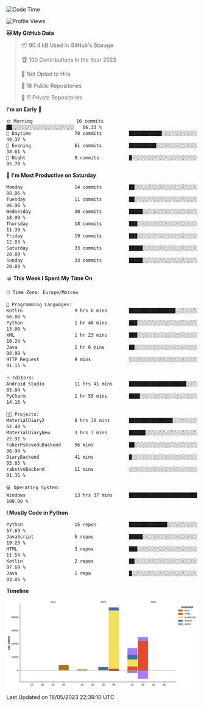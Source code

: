 <!--START_SECTION:waka-->
![Code Time](http://img.shields.io/badge/Code%20Time-97%20hrs%2017%20mins-blue)

![Profile Views](http://img.shields.io/badge/Profile%20Views-0-blue)

**🐱 My GitHub Data** 

> 📦 90.4 kB Used in GitHub's Storage 
 > 
> 🏆 100 Contributions in the Year 2023
 > 
> 🚫 Not Opted to Hire
 > 
> 📜 18 Public Repositories 
 > 
> 🔑 11 Private Repositories 
 > 
**I'm an Early 🐤** 

```text
🌞 Morning                10 commits          ██░░░░░░░░░░░░░░░░░░░░░░░   06.33 % 
🌆 Daytime                78 commits          ████████████░░░░░░░░░░░░░   49.37 % 
🌃 Evening                61 commits          ██████████░░░░░░░░░░░░░░░   38.61 % 
🌙 Night                  9 commits           █░░░░░░░░░░░░░░░░░░░░░░░░   05.70 % 
```
📅 **I'm Most Productive on Saturday** 

```text
Monday                   14 commits          ██░░░░░░░░░░░░░░░░░░░░░░░   08.86 % 
Tuesday                  11 commits          ██░░░░░░░░░░░░░░░░░░░░░░░   06.96 % 
Wednesday                30 commits          █████░░░░░░░░░░░░░░░░░░░░   18.99 % 
Thursday                 18 commits          ███░░░░░░░░░░░░░░░░░░░░░░   11.39 % 
Friday                   19 commits          ███░░░░░░░░░░░░░░░░░░░░░░   12.03 % 
Saturday                 33 commits          █████░░░░░░░░░░░░░░░░░░░░   20.89 % 
Sunday                   33 commits          █████░░░░░░░░░░░░░░░░░░░░   20.89 % 
```


📊 **This Week I Spent My Time On** 

```text
🕑︎ Time Zone: Europe/Moscow

💬 Programming Languages: 
Kotlin                   9 hrs 6 mins        █████████████████░░░░░░░░   66.88 % 
Python                   1 hr 46 mins        ███░░░░░░░░░░░░░░░░░░░░░░   13.00 % 
XML                      1 hr 23 mins        ███░░░░░░░░░░░░░░░░░░░░░░   10.24 % 
Java                     1 hr 6 mins         ██░░░░░░░░░░░░░░░░░░░░░░░   08.09 % 
HTTP Request             9 mins              ░░░░░░░░░░░░░░░░░░░░░░░░░   01.15 % 

🔥 Editors: 
Android Studio           11 hrs 41 mins      █████████████████████░░░░   85.84 % 
PyCharm                  1 hr 55 mins        ████░░░░░░░░░░░░░░░░░░░░░   14.16 % 

🐱‍💻 Projects: 
MaterialDiary2           8 hrs 30 mins       ████████████████░░░░░░░░░   62.48 % 
MaterialDiaryNew         3 hrs 7 mins        ██████░░░░░░░░░░░░░░░░░░░   22.91 % 
FakerPskoveduBackend     56 mins             ██░░░░░░░░░░░░░░░░░░░░░░░   06.94 % 
DiaryBackend             41 mins             █░░░░░░░░░░░░░░░░░░░░░░░░   05.05 % 
rabstvoBackend           11 mins             ░░░░░░░░░░░░░░░░░░░░░░░░░   01.35 % 

💻 Operating System: 
Windows                  13 hrs 37 mins      █████████████████████████   100.00 % 
```

**I Mostly Code in Python** 

```text
Python                   15 repos            ██████████████░░░░░░░░░░░   57.69 % 
JavaScript               5 repos             █████░░░░░░░░░░░░░░░░░░░░   19.23 % 
HTML                     3 repos             ███░░░░░░░░░░░░░░░░░░░░░░   11.54 % 
Kotlin                   2 repos             ██░░░░░░░░░░░░░░░░░░░░░░░   07.69 % 
Java                     1 repo              █░░░░░░░░░░░░░░░░░░░░░░░░   03.85 % 
```



**Timeline**

![Lines of Code chart](https://raw.githubusercontent.com/Adlemex/Adlemex/main/assets/bar_graph.png)


 Last Updated on 18/05/2023 22:39:10 UTC
<!--END_SECTION:waka-->
